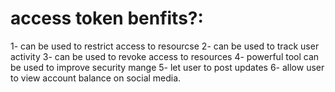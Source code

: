 # access token benfits?:
1- can be used to restrict access to resourcse
2- can be used to track user activity
3- can be used to revoke access to resources
4- powerful tool can be used to improve security mange
5- let user to post updates
6- allow user to view account balance on social media.

